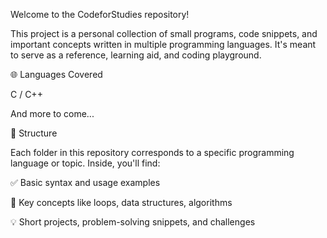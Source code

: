 Welcome to the CodeforStudies repository!

This project is a personal collection of small programs, code snippets, and important concepts written in multiple programming languages. It's meant to serve as a reference, learning aid, and coding playground.

🌐 Languages Covered

C / C++

And more to come...

📁 Structure

Each folder in this repository corresponds to a specific programming language or topic. Inside, you'll find:

✅ Basic syntax and usage examples

🧠 Key concepts like loops, data structures, algorithms

💡 Short projects, problem-solving snippets, and challenges

